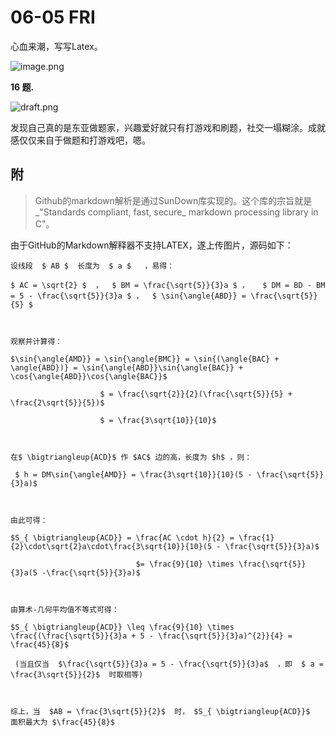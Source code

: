 # 06-05 FRI

心血来潮，写写Latex。

![image.png](https://i.loli.net/2020/06/05/i2qd3JvwWk56tAP.png)

**16 题.**

![draft.png](https://i.loli.net/2020/06/06/p7ZsaYPMdiOu1WB.png)

发现自己真的是东亚做题家，兴趣爱好就只有打游戏和刷题，社交一塌糊涂。成就感仅仅来自于做题和打游戏吧，嗯。

## **附**

> Github的markdown解析是通过SunDown库实现的。这个库的宗旨就是_"Standards compliant, fast, secure_ markdown processing library in C"。

  
由于GitHub的Markdown解释器不支持LATEX，遂上传图片，源码如下：

```text
设线段  $ AB $  长度为  $ a $   ，易得：

$ AC = \sqrt{2} $  ，  $ BM = \frac{\sqrt{5}}{3}a $ ，   $ DM = BD - BM = 5 - \frac{\sqrt{5}}{3}a $ ，  $ \sin{\angle{ABD}} = \frac{\sqrt{5}}{5} $ 



观察并计算得：

$\sin{\angle{AMD}} = \sin{\angle{BMC}} = \sin{(\angle{BAC} + \angle{ABD})} = \sin{\angle{ABD}}\sin{\angle{BAC}} + \cos{\angle{ABD}}\cos{\angle{BAC}}$ 

​                    $ = \frac{\sqrt{2}}{2}(\frac{\sqrt{5}}{5} + \frac{2\sqrt{5}}{5})$

​                    $ = \frac{3\sqrt{10}}{10}$ 



在$ \bigtriangleup{ACD}$ 作 $AC$ 边的高，长度为 $h$ ，则：

 $ h = DM\sin{\angle{AMD}} = \frac{3\sqrt{10}}{10}(5 - \frac{\sqrt{5}}{3}a)$ 



由此可得：

$S_{ \bigtriangleup{ACD}} = \frac{AC \cdot h}{2} = \frac{1}{2}\cdot\sqrt{2}a\cdot\frac{3\sqrt{10}}{10}(5 - \frac{\sqrt{5}}{3}a)$ 

​                            $= \frac{9}{10} \times \frac{\sqrt{5}}{3}a(5 -\frac{\sqrt{5}}{3}a)$ 



由算术-几何平均值不等式可得：

$S_{ \bigtriangleup{ACD}} \leq \frac{9}{10} \times \frac{(\frac{\sqrt{5}}{3}a + 5 - \frac{\sqrt{5}}{3}a)^{2}}{4} = \frac{45}{8}$    

 (当且仅当  $\frac{\sqrt{5}}{3}a = 5 - \frac{\sqrt{5}}{3}a$  ，即  $ a = \frac{3\sqrt{5}}{2}$  时取相等)



综上，当  $AB = \frac{3\sqrt{5}}{2}$  时， $S_{ \bigtriangleup{ACD}}$  面积最大为 $\frac{45}{8}$
```


